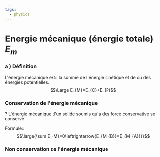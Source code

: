 ```yaml
---
tags:
  - physics
---
```

# Energie mécanique (énergie totale) $E_m$

### a ) Définition

L'énergie mécanique est:: la somme de l'énergie cinétique et de ou des énergies potentielles.$$\Large E_{M}=E_{C}+E_{P}$$

### Conservation de l'énergie mécanique
?
L'énergie mécanique d'un solide soumis qu'a des force conservative se conserve


Formule::$$\large{\sum E_{M}=0\leftrightarrow{E_{M_{B}}=E_{M_{A}}}}$$
### Non conservation de l'énergie mécanique